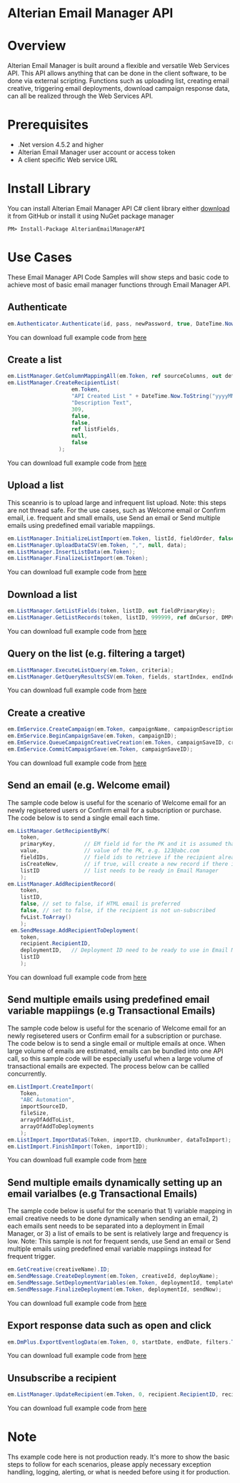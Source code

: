 # Alterian Email Manager API

# Overview

Alterian Email Manager is built around a flexible and versatile Web Services API. This API allows anything that can be done in the client software, to be done via external scripting. Functions such as uploading list, creating email creative, triggering email deployments, download campaign response data, can all be realized through the Web Services API.

# Prerequisites

- .Net version 4.5.2 and higher
- Alterian Email Manager user account or access token
- A client specific Web service URL

# Install Library

You can install Alterian Email Manager API C# client library either [download](https://github.com/AlterianTechnology/Alterian_EmailManagerAPICSharp/tree/master/AlterianEMAPIClient) it from GitHub or install it using NuGet package manager
```
PM> Install-Package AlterianEmailManagerAPI
```

# Use Cases
These Email Manager API Code Samples will show steps and basic code to achieve most of basic email manager functions through Email Manager API. 

## Authenticate
```csharp
em.Authenticator.Authenticate(id, pass, newPassword, true, DateTime.Now, out _token);
```
You can download full example code from [here](https://github.com/AlterianTechnology/EmailManagerAPICSharp)

## Create a list
```csharp
em.ListManager.GetColumnMappingAll(em.Token, ref sourceColumns, out defaultKey);
em.ListManager.CreateRecipientList(
                    em.Token,
                    "API Created List " + DateTime.Now.ToString("yyyyMMdd_hhmmss"),
                    "Description Text",
                    309,
                    false,
                    false,
                    ref listFields,
                    null,
                    false
                );
```
You can download full example code from [here](https://github.com/AlterianTechnology/EmailManagerAPICSharp)

## Upload a list

This sceanrio is to upload large and infrequent list upload. Note: this steps are not thread safe. For the use cases, such as Welcome email or Confirm email, i.e. frequent and small emails, use Send an email or Send multiple emails using predefined email variable mappiings. 

```csharp
em.ListManager.InitializeListImport(em.Token, listId, fieldOrder, false);
em.ListManager.UploadDataCSV(em.Token, ",", null, data);
em.ListManager.InsertListData(em.Token);
em.ListManager.FinalizeListImport(em.Token);
``` 
You can download full example code from [here](https://github.com/AlterianTechnology/EmailManagerAPICSharp)

## Download a list
```csharp
em.ListManager.GetListFields(token, listID, out fieldPrimaryKey);
em.ListManager.GetListRecords(token, listID, 999999, ref dmCursor, DMPreviewDirection.DMPD_FIRST);
```
You can download full example code from [here](https://github.com/AlterianTechnology/EmailManagerAPICSharp)

## Query on the list (e.g. filtering a target)
```csharp
em.ListManager.ExecuteListQuery(em.Token, criteria);
em.ListManager.GetQueryResultsCSV(em.Token, fields, startIndex, endIndex, false, out count);
```
You can download full example code from [here](https://github.com/AlterianTechnology/EmailManagerAPICSharp)

## Create a creative
```csharp
em.EmService.CreateCampaign(em.Token, campaignName, campaignDescription, parentFolderID, false, false, null, null);
em.EmService.BeginCampaignSave(em.Token, campaignID);
em.EmService.QueueCampaignCreativeCreation(em.Token, campaignSaveID, creativeName, description, type, false, false, htmlContent, textContent, true);
em.EmService.CommitCampaignSave(em.Token, campaignSaveID);
```
You can download full example code from [here](https://github.com/AlterianTechnology/EmailManagerAPICSharp)

## Send an email (e.g. Welcome email)

The sample code below is useful for the scenario of Welcome email for an newly regisetered users or Confirm email for a subscription or purchase.  The code below is to send a single email each time. 

```csharp
em.ListManager.GetRecipientByPK(
    token,
    primaryKey,         // EM field id for the PK and it is assumed that the field will contain email address
    value,              // value of the PK, e.g. 123@abc.com
    fieldIDs,           // field ids to retrieve if the recipient already exist
    isCreateNew,        // if true, will create a new record if there is no recipient
    listID              // list needs to be ready in Email Manager
    );
em.ListManager.AddRecipientRecord(
    token,
    listID,
    false, // set to false, if HTML email is preferred
    false, // set to false, if the recipient is not un-subscribed 
    fvList.ToArray()
    );
 em.SendMessage.AddRecipientToDeployment(
    token,
    recipient.RecipientID,
    deploymentID,   // Deployment ID need to be ready to use in Email Manager.
    listID
    );                    
```
You can download full example code from [here](https://github.com/AlterianTechnology/EmailManagerAPICSharp)

## Send multiple emails using predefined email variable mappiings (e.g Transactional Emails)

The sample code below is useful for the scenario of Welcome email for an newly regisetered users or Confirm email for a subscription or purchase.  The code below is to send a single email or multiple emails at once. When large volume of emails are estimated, emails can be bundled into one API call, so this sample code will be especially useful when a large volume of transactional emails are expected. The process below can be callled concurrently. 

```csharp
em.ListImport.CreateImport(
    Token,
    "ABC Automation",
    importSourceID,
    fileSize,
    arrayOfAddToList,
    arrayOfAddToDeployments
    );
em.ListImport.ImportDataS(Token, importID, chunknumber, dataToImport);
em.ListImport.FinishImport(Token, importID);
```
You can download full example code from [here](https://github.com/AlterianTechnology/EmailManagerAPICSharp)

## Send multiple emails dynamically setting up an email varialbes (e.g Transactional Emails)

The sample code below is useful for the scenario that 1) variable mapping in email creative needs to be done dynamically when sending an email, 2) each emails sent needs to be separated into a deployment in Email Manager, or 3) a list of emails to be sent is relatively large and frequency is low. Note: This sample is not for frequent sends, use Send an email or Send multiple emails using predefined email variable mappiings instead for frequent trigger. 

```csharp
em.GetCreative(creativeName).ID;
em.SendMessage.CreateDeployment(em.Token, creativeId, deployName);
em.SendMessage.SetDeploymentVariables(em.Token, deploymentId, templateValue, recipientLists, null, variableMaps.ToArray(), false);
em.SendMessage.FinalizeDeployment(em.Token, deploymentId, sendNow);
```
You can download full example code from [here](https://github.com/AlterianTechnology/EmailManagerAPICSharp)

## Export response data such as open and click
```csharp
em.DmPlus.ExportEventlogData(em.Token, 0, startDate, endDate, filters.ToArray(), eventColumns.ToArray(), DMExportDataFormat.DMDF_CSV, CompressionMethod.CM_GZIP);
```
You can download full example code from [here](https://github.com/AlterianTechnology/EmailManagerAPICSharp)

## Unsubscribe a recipient
```csharp
em.ListManager.UpdateRecipient(em.Token, 0, recipient.RecipientID, recipient.PrefersText, recipient.RSSOnly, Unsubscribed: true, FieldValues: null);
```
You can download full example code from [here](https://github.com/AlterianTechnology/EmailManagerAPICSharp)

# Note

Ths example code here is not production ready. It's more to show the basic steps to follow for each scenarios, please apply necessary exception handling, logging, alerting, or what is needed before using it for production. 
